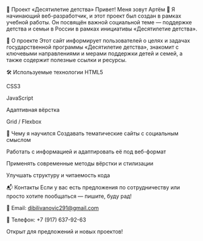 👶 Проект «Десятилетие детства»
Привет! Меня зовут Артём 👋
Я начинающий веб-разработчик, и этот проект был создан в рамках учебной работы. Он посвящён важной социальной теме — поддержке детства и семьи в России в рамках инициативы «Десятилетие детства».

📌 О проекте
Этот сайт информирует пользователей о целях и задачах государственной программы «Десятилетие детства», знакомит с ключевыми направлениями и мерами поддержки детей и семей, а также содержит полезные ссылки и ресурсы.

🛠️ Используемые технологии
HTML5

CSS3

JavaScript

Адаптивная вёрстка

Grid / Flexbox

🧠 Чему я научился
Создавать тематические сайты с социальным смыслом

Работать с информацией и адаптировать её под веб-формат

Применять современные методы вёрстки и стилизации

Улучшать структуру и читаемость кода

📬 Контакты
Если у вас есть предложения по сотрудничеству или просто хотите пообщаться — пишите, буду рад!

📧 Email: dibilivanovic291@gmail.com

📱 Телефон: +7 (917) 637-92-63

Открыт для предложений и новых проектов!
